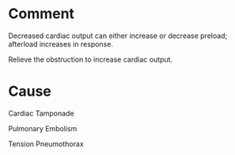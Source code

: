# Comment

Decreased cardiac output can either increase or decrease preload; afterload increases in response.

Relieve the obstruction to increase cardiac output.

# Cause

Cardiac Tamponade

Pulmonary Embolism

Tension Pneumothorax
